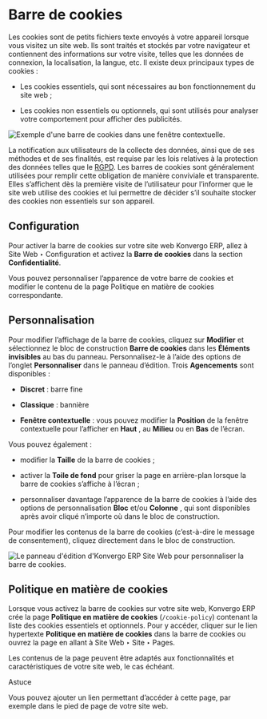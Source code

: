 # Barre de cookies

Les cookies sont de petits fichiers texte envoyés à votre appareil lorsque
vous visitez un site web. Ils sont traités et stockés par votre navigateur et
contiennent des informations sur votre visite, telles que les données de
connexion, la localisation, la langue, etc. Il existe deux principaux types de
cookies :

  * Les cookies essentiels, qui sont nécessaires au bon fonctionnement du site web ;

  * Les cookies non essentiels ou optionnels, qui sont utilisés pour analyser votre comportement pour afficher des publicités.

![Exemple d'une barre de cookies dans une fenêtre
contextuelle.](../../../../_images/popup.png)

La notification aux utilisateurs de la collecte des données, ainsi que de ses
méthodes et de ses finalités, est requise par les lois relatives à la
protection des données telles que le [RGPD](https://gdpr.eu). Les barres de
cookies sont généralement utilisées pour remplir cette obligation de manière
conviviale et transparente. Elles s’affichent dès la première visite de
l’utilisateur pour l’informer que le site web utilise des cookies et lui
permettre de décider s’il souhaite stocker des cookies non essentiels sur son
appareil.

## Configuration

Pour activer la barre de cookies sur votre site web Konvergo ERP, allez à Site Web ‣
Configuration et activez la **Barre de cookies** dans la section
**Confidentialité**.

Vous pouvez personnaliser l’apparence de votre barre de cookies et modifier le
contenu de la page Politique en matière de cookies correspondante.

## Personnalisation

Pour modifier l’affichage de la barre de cookies, cliquez sur **Modifier** et
sélectionnez le bloc de construction **Barre de cookies** dans les **Éléments
invisibles** au bas du panneau. Personnalisez-le à l’aide des options de
l’onglet **Personnaliser** dans le panneau d’édition. Trois **Agencements**
sont disponibles :

  * **Discret** : barre fine

  * **Classique** : bannière

  * **Fenêtre contextuelle** : vous pouvez modifier la **Position** de la fenêtre contextuelle pour l’afficher en **Haut** , au **Milieu** ou en **Bas** de l’écran.

Vous pouvez également :

  * modifier la **Taille** de la barre de cookies ;

  * activer la **Toile de fond** pour griser la page en arrière-plan lorsque la barre de cookies s’affiche à l’écran ;

  * personnaliser davantage l’apparence de la barre de cookies à l’aide des options de personnalisation **Bloc** et/ou **Colonne** , qui sont disponibles après avoir cliqué n’importe où dans le bloc de construction.

Pour modifier les contenus de la barre de cookies (c’est-à-dire le message de
consentement), cliquez directement dans le bloc de construction.

![Le panneau d'édition d'Konvergo ERP Site Web pour personnaliser la barre de
cookies.](../../../../_images/customization.png)

## Politique en matière de cookies

Lorsque vous activez la barre de cookies sur votre site web, Konvergo ERP crée la page
**Politique en matière de cookies** (`/cookie-policy`) contenant la liste des
cookies essentiels et optionnels. Pour y accéder, cliquer sur le lien
hypertexte **Politique en matière de cookies** dans la barre de cookies ou
ouvrez la page en allant à Site Web ‣ Site ‣ Pages.

Les contenus de la page peuvent être adaptés aux fonctionnalités et
caractéristiques de votre site web, le cas échéant.

<div class="alert alert-info">
<p class="alert-title">
Astuce</p><p>Vous pouvez ajouter un lien permettant d’accéder à cette page, par exemple dans le pied de page de votre site web.</p>
</div>


